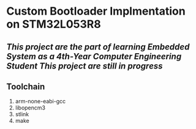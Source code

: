 # Custom Bootloader Implmentation on STM32L053R8
*This project are the part of learning Embedded System as a 4th-Year Computer Engineering Student*
*This project are still in progress*
---
## Toolchain
1. arm-none-eabi-gcc
2. libopencm3
3. stlink
4. make

